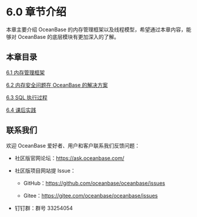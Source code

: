 # 6.0 章节介绍

本章主要介绍 OceanBase 的内存管理框架以及线程模型，希望通过本章内容，能够对 OceanBase 的底层模块有更加深入的了解。

## 本章目录

[6.1 内存管理框架](2.ob-memry-frame.md)

[6.2 内存安全问题在 OceanBase 的解决方案](3.ob-memory-solution.md)

[6.3 SQL 执行过程](4.sql-execution-process.md)

[6.4 课后实践](5.homework.md)

## 联系我们

欢迎 OceanBase 爱好者、用户和客户联系我们反馈问题：

* 社区版官网论坛：<https://ask.oceanbase.com/>

* 社区版项目网站提 Issue：

  * GitHub：<https://github.com/oceanbase/oceanbase/issues>

  * Gitee：<https://gitee.com/oceanbase/oceanbase/issues>

* 钉钉群：群号 33254054
